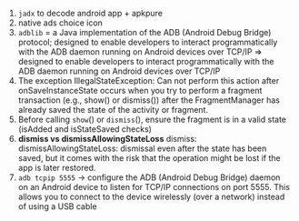 1. `jadx` to decode android app + apkpure
2. native ads choice icon
3. `adblib` =  a Java implementation of the ADB (Android Debug Bridge) protocol;  designed to enable developers to
interact programmatically with the ADB daemon running on Android devices over TCP/IP
=>  designed to enable developers to interact programmatically with the ADB daemon running on Android devices over TCP/IP
4. The exception IllegalStateException: Can not perform this action after onSaveInstanceState occurs when you try to
perform a fragment transaction (e.g., show() or dismiss()) after the FragmentManager has already saved the state
of the activity or fragment.
5. Before calling `show`() or `dismiss`(), ensure the fragment is in a valid state (isAdded and isStateSaved checks)
6. **dismiss vs dismissAllowingStateLoss**
dismiss:
dismissAllowingStateLoss: dismissal even after the state has been saved, but it comes with the risk that
the operation might be lost if the app is later restored.
7. `adb tcpip 5555` -> configure the ADB (Android Debug Bridge) daemon on an Android device to listen for TCP/IP connections on port 5555. This allows you to connect to the device wirelessly (over a network) instead of using a USB cable